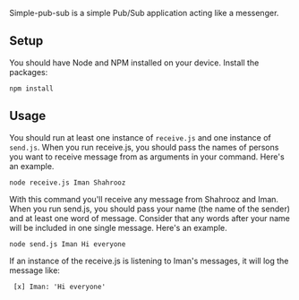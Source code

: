 Simple-pub-sub is a simple Pub/Sub application acting like a messenger.

## Setup

You should have Node and NPM installed on your device.
Install the packages:

```
npm install
```

## Usage

You should run at least one instance of ```receive.js``` and one instance of ```send.js```.
When you run receive.js, you should pass the names of persons you want to receive message from
as arguments in your command. Here's an example.

```
node receive.js Iman Shahrooz
```

With this command you'll receive any message from Shahrooz and Iman.
When you run send.js, you should pass your name (the name of the sender)
and at least one word of message. Consider that any words after your name will be included
in one single message. Here's an example.

```
node send.js Iman Hi everyone
```

If an instance of the receive.js is listening to Iman's messages, it will log the message like:

```
 [x] Iman: 'Hi everyone'
```